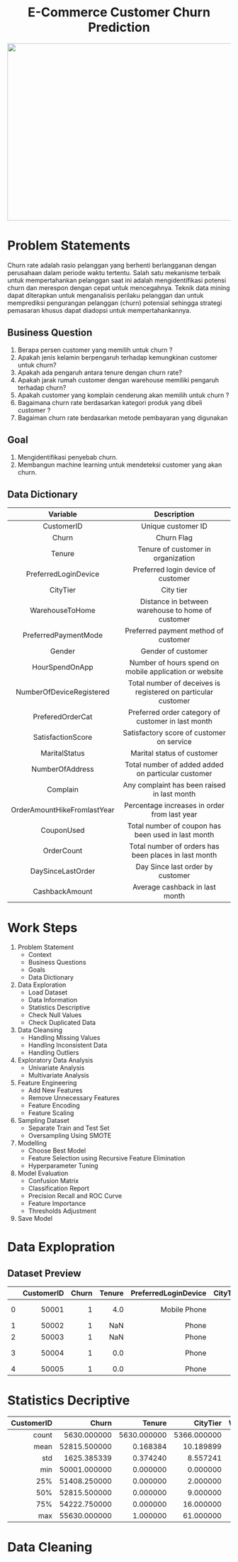 <h1 align="center"> E-Commerce Customer Churn Prediction </h1>
<p align="center">
    <img src="https://cdn.analyticsvidhya.com/wp-content/uploads/2020/05/Churn-Prediction-scaled.jpg" width="900" height="400">
</p>

# Problem Statements
Churn rate adalah rasio pelanggan yang berhenti berlangganan dengan perusahaan dalam periode waktu tertentu. Salah satu mekanisme terbaik untuk mempertahankan pelanggan saat ini adalah mengidentifikasi potensi churn dan merespon dengan cepat untuk mencegahnya. Teknik data mining dapat diterapkan untuk menganalisis perilaku pelanggan dan untuk memprediksi pengurangan pelanggan (churn) potensial sehingga strategi pemasaran khusus dapat diadopsi untuk mempertahankannya.

## Business Question
1. Berapa persen customer yang memilih untuk churn ?
2. Apakah jenis kelamin berpengaruh terhadap kemungkinan customer untuk churn?
3. Apakah ada pengaruh antara tenure dengan churn rate?
4. Apakah jarak rumah customer dengan warehouse memiliki pengaruh terhadap churn?
5. Apakah customer yang komplain cenderung akan memilih untuk churn ?
6. Bagaimana churn rate berdasarkan kategori produk yang dibeli customer ?
7. Bagaiman churn rate berdasarkan metode pembayaran yang digunakan

## Goal
1. Mengidentifikasi penyebab churn.
2. Membangun machine learning untuk mendeteksi customer yang akan churn.

## Data Dictionary
|           Variable          |                           Description                           |
|:---------------------------:|:---------------------------------------------------------------:|
| CustomerID                  | Unique customer ID                                              |
| Churn                       | Churn Flag                                                      |
| Tenure                      | Tenure of customer in   organization                            |
| PreferredLoginDevice        | Preferred login   device of customer                            |
| CityTier                    | City tier                                                       |
| WarehouseToHome             | Distance in between   warehouse to home of customer             |
| PreferredPaymentMode        | Preferred payment   method of customer                          |
| Gender                      | Gender of customer                                              |
| HourSpendOnApp              | Number of hours spend   on mobile application or website        |
| NumberOfDeviceRegistered    | Total number of   deceives is registered on particular customer |
| PreferedOrderCat            | Preferred order   category of customer in last month            |
| SatisfactionScore           | Satisfactory score of   customer on service                     |
| MaritalStatus               | Marital status of   customer                                    |
| NumberOfAddress             | Total number of added   added on particular customer            |
| Complain                    | Any complaint has   been raised in last month                   |
| OrderAmountHikeFromlastYear | Percentage increases   in order from last year                  |
| CouponUsed                  | Total number of   coupon has been used in last month            |
| OrderCount                  | Total number of   orders has been places in last month          |
| DaySinceLastOrder           | Day Since last order   by customer                              |
| CashbackAmount              | Average cashback in   last month                                |

# Work Steps
1. Problem Statement
   - Context
   - Business Questions
   - Goals
   - Data Dictionary
2. Data Exploration
   - Load Dataset
   - Data Information
   - Statistics Descriptive
   - Check Null Values
   - Check Duplicated Data
3. Data Cleansing
   - Handling Missing Values
   - Handling Inconsistent Data
   - Handling Outliers
4. Exploratory Data Analysis
   - Univariate Analysis
   - Multivariate Analysis
5. Feature Engineering
   - Add New Features
   - Remove Unnecessary Features
   - Feature Encoding 
   - Feature Scaling 
6. Sampling Dataset 
   - Separate Train and Test Set
   - Oversampling Using SMOTE
7. Modelling
   - Choose Best Model
   - Feature Selection using Recursive Feature Elimination
   - Hyperparameter Tuning
8. Model Evaluation
   - Confusion Matrix
   - Classification Report
   - Precision Recall and ROC Curve
   - Feature Importance
   - Thresholds Adjustment
9. Save Model

# Data Explopration
## Dataset Preview
|   | CustomerID | Churn | Tenure | PreferredLoginDevice | CityTier | WarehouseToHome | PreferredPaymentMode | Gender | HourSpendOnApp | NumberOfDeviceRegistered |   PreferedOrderCat | SatisfactionScore | MaritalStatus | NumberOfAddress | Complain | OrderAmountHikeFromlastYear | CouponUsed | OrderCount | DaySinceLastOrder | CashbackAmount |   |
|--:|-----------:|------:|-------:|---------------------:|---------:|----------------:|---------------------:|-------:|---------------:|-------------------------:|-------------------:|------------------:|--------------:|----------------:|---------:|----------------------------:|-----------:|-----------:|------------------:|---------------:|---|
| 0 |      50001 |     1 |    4.0 |         Mobile Phone |        3 |             6.0 |           Debit Card | Female |            3.0 |                        3 | Laptop & Accessory |                 2 |        Single |               9 |        1 |                        11.0 |        1.0 |        1.0 |               5.0 |         159.93 |   |
| 1 |      50002 |     1 |    NaN |                Phone |        1 |             8.0 |                  UPI |   Male |            3.0 |                        4 |             Mobile |                 3 |        Single |               7 |        1 |                        15.0 |        0.0 |        1.0 |               0.0 |         120.90 |   |
| 2 |      50003 |     1 |    NaN |                Phone |        1 |            30.0 |           Debit Card |   Male |            2.0 |                        4 |             Mobile |                 3 |        Single |               6 |        1 |                        14.0 |        0.0 |        1.0 |               3.0 |         120.28 |   |
| 3 |      50004 |     1 |    0.0 |                Phone |        3 |            15.0 |           Debit Card |   Male |            2.0 |                        4 | Laptop & Accessory |                 5 |        Single |               8 |        0 |                        23.0 |        0.0 |        1.0 |               3.0 |         134.07 |   |
| 4 |      50005 |     1 |    0.0 |                Phone |        1 |            12.0 |                   CC |   Male |            NaN |                        3 |             Mobile |                 5 |        Single |               3 |        0 |                        11.0 |        1.0 |        1.0 |               3.0 |         129.60 |   |

# Statistics Decriptive
| CustomerID |        Churn |      Tenure |    CityTier | WarehouseToHome | HourSpendOnApp | NumberOfDeviceRegistered | SatisfactionScore | NumberOfAddress |    Complain | OrderAmountHikeFromlastYear |  CouponUsed |  OrderCount | DaySinceLastOrder | CashbackAmount |             |
|-----------:|-------------:|------------:|------------:|----------------:|---------------:|-------------------------:|------------------:|----------------:|------------:|----------------------------:|------------:|------------:|------------------:|---------------:|-------------|
|      count |  5630.000000 | 5630.000000 | 5366.000000 |     5630.000000 |    5379.000000 |              5375.000000 |       5630.000000 |     5630.000000 | 5630.000000 |                 5630.000000 | 5365.000000 | 5374.000000 |       5372.000000 |    5323.000000 | 5630.000000 |
|       mean | 52815.500000 |    0.168384 |   10.189899 |        1.654707 |      15.639896 |                 2.931535 |          3.688988 |        3.066785 |    4.214032 |                    0.284902 |   15.707922 |    1.751023 |          3.008004 |       4.543491 |  177.223030 |
|        std |  1625.385339 |    0.374240 |    8.557241 |        0.915389 |       8.531475 |                 0.721926 |          1.023999 |        1.380194 |    2.583586 |                    0.451408 |    3.675485 |    1.894621 |          2.939680 |       3.654433 |   49.207036 |
|        min | 50001.000000 |    0.000000 |    0.000000 |        1.000000 |       5.000000 |                 0.000000 |          1.000000 |        1.000000 |    1.000000 |                    0.000000 |   11.000000 |    0.000000 |          1.000000 |       0.000000 |    0.000000 |
|        25% | 51408.250000 |    0.000000 |    2.000000 |        1.000000 |       9.000000 |                 2.000000 |          3.000000 |        2.000000 |    2.000000 |                    0.000000 |   13.000000 |    1.000000 |          1.000000 |       2.000000 |  145.770000 |
|        50% | 52815.500000 |    0.000000 |    9.000000 |        1.000000 |      14.000000 |                 3.000000 |          4.000000 |        3.000000 |    3.000000 |                    0.000000 |   15.000000 |    1.000000 |          2.000000 |       3.000000 |  163.280000 |
|        75% | 54222.750000 |    0.000000 |   16.000000 |        3.000000 |      20.000000 |                 3.000000 |          4.000000 |        4.000000 |    6.000000 |                    1.000000 |   18.000000 |    2.000000 |          3.000000 |       7.000000 |  196.392500 |
|        max | 55630.000000 |    1.000000 |   61.000000 |        3.000000 |     127.000000 |                 5.000000 |          6.000000 |        5.000000 |   22.000000 |                    1.000000 |   26.000000 |   16.000000 |         16.000000 |      46.000000 |  324.990000 |

# Data Cleaning
## 
